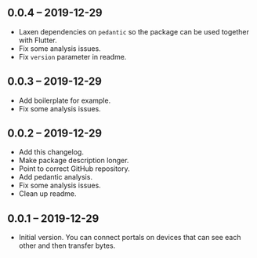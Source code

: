 ## 0.0.4 – 2019-12-29

- Laxen dependencies on `pedantic` so the package can be used together with Flutter.
- Fix some analysis issues.
- Fix `version` parameter in readme.

## 0.0.3 – 2019-12-29

- Add boilerplate for example.
- Fix some analysis issues.

## 0.0.2 – 2019-12-29

- Add this changelog.
- Make package description longer.
- Point to correct GitHub repository.
- Add pedantic analysis.
- Fix some analysis issues.
- Clean up readme.

## 0.0.1 – 2019-12-29

- Initial version. You can connect portals on devices that can see each other and then transfer bytes.
